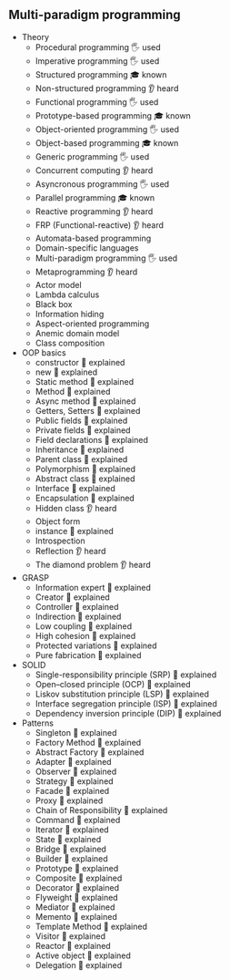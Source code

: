 ## Multi-paradigm programming

- Theory
  - Procedural programming 🖐️ used
  - Imperative programming 🖐️ used
  - Structured programming 🎓 known
  - Non-structured programming  👂 heard
  - Functional programming 🖐️ used
  - Prototype-based programming 🎓 known
  - Object-oriented programming 🖐️ used
  - Object-based programming 🎓 known
  - Generic programming 🖐️ used
  - Concurrent computing 👂 heard
  - Asyncronous programming 🖐️ used
  - Parallel programming 🎓 known
  - Reactive programming 👂 heard
  - FRP (Functional-reactive) 👂 heard
  - Automata-based programming
  - Domain-specific languages
  - Multi-paradigm programming 🖐️ used
  - Metaprogramming 👂 heard
  - Actor model
  - Lambda calculus
  - Black box
  - Information hiding
  - Aspect-oriented programming
  - Anemic domain model
  - Class composition
- OOP basics
  - constructor 🙋 explained
  - new 🙋 explained
  - Static method 🙋 explained
  - Method 🙋 explained
  - Async method 🙋 explained
  - Getters, Setters 🙋 explained
  - Public fields 🙋 explained
  - Private fields 🙋 explained
  - Field declarations 🙋 explained
  - Inheritance 🙋 explained
  - Parent class 🙋 explained
  - Polymorphism 🙋 explained
  - Abstract class 🙋 explained
  - Interface 🙋 explained
  - Encapsulation 🙋 explained
  - Hidden class 👂 heard
  - Object form
  - instance 🙋 explained
  - Introspection
  - Reflection 👂 heard
  - The diamond problem 👂 heard
- GRASP
  - Information expert 🙋 explained
  - Creator 🙋 explained
  - Controller 🙋 explained
  - Indirection 🙋 explained
  - Low coupling 🙋 explained
  - High cohesion 🙋 explained
  - Protected variations 🙋 explained
  - Pure fabrication 🙋 explained
- SOLID
  - Single-responsibility principle (SRP) 🙋 explained
  - Open–closed principle (OCP) 🙋 explained
  - Liskov substitution principle (LSP) 🙋 explained
  - Interface segregation principle (ISP) 🙋 explained
  - Dependency inversion principle (DIP) 🙋 explained
- Patterns
  - Singleton 🙋 explained
  - Factory Method 🙋 explained
  - Abstract Factory 🙋 explained
  - Adapter 🙋 explained
  - Observer 🙋 explained
  - Strategy 🙋 explained
  - Facade 🙋 explained
  - Proxy 🙋 explained
  - Chain of Responsibility 🙋 explained
  - Command 🙋 explained
  - Iterator 🙋 explained
  - State 🙋 explained
  - Bridge 🙋 explained
  - Builder 🙋 explained
  - Prototype 🙋 explained
  - Composite 🙋 explained
  - Decorator 🙋 explained
  - Flyweight 🙋 explained
  - Mediator 🙋 explained
  - Memento 🙋 explained
  - Template Method 🙋 explained
  - Visitor 🙋 explained
  - Reactor 🙋 explained
  - Active object 🙋 explained
  - Delegation 🙋 explained
